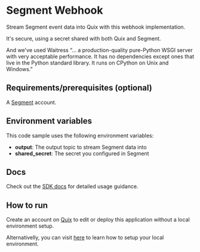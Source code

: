 # Segment Webhook

Stream Segment event data into Quix with this webhook implementation.

It's secure, using a secret shared with both Quix and Segment.

And we've used Waitress “… a production-quality pure-Python WSGI server with very acceptable performance. It has no dependencies except ones that live in the Python standard library. It runs on CPython on Unix and Windows.”

## Requirements/prerequisites (optional)

A [Segment](https://app.segment.com/) account.

## Environment variables

This code sample uses the following environment variables:

- **output**: The output topic to stream Segment data into
- **shared_secret**: The secret you configured in Segment

## Docs
Check out the [SDK docs](https://docs.quix.io/sdk-intro.html) for detailed usage guidance.

## How to run
Create an account on [Quix](https://portal.platform.quix.ai/self-sign-up?xlink=github) to edit or deploy this application without a local environment setup.

Alternativelly, you can visit [here](https://docs.quix.io/sdk/python-setup.html) to learn how to setup your local environment.